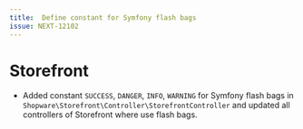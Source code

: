 ```yaml
---
title:  Define constant for Symfony flash bags
issue: NEXT-12102
---
```

# Storefront
* Added constant `SUCCESS`, `DANGER`, `INFO`, `WARNING` for Symfony flash bags in `Shopware\Storefront\Controller\StorefrontController` and updated all controllers of Storefront where use flash bags. 
